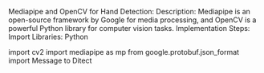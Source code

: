 Mediapipe and OpenCV for Hand Detection:
Description: Mediapipe is an open-source framework by Google for media processing, and OpenCV is a powerful Python library for computer vision tasks.
Implementation Steps:
Import Libraries:
Python

import cv2
import mediapipe as mp
from google.protobuf.json_format import Message to Ditect
